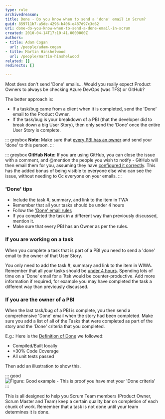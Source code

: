 ```yaml
---
type: rule
archivedreason: 
title: Done - Do you know when to send a 'done' email in Scrum?
guid: 859711b7-a5de-4296-b406-e487d97c3d62
uri: done-do-you-know-when-to-send-a-done-email-in-scrum
created: 2010-04-14T17:10:41.0000000Z
authors:
- title: Adam Cogan
  url: /people/adam-cogan
- title: Martin Hinshelwood
  url: /people/martin-hinshelwood
related: []
redirects: []

---
```


Most devs don't send 'Done' emails... Would you really expect Product Owners to always be checking Azure DevOps (was TFS) or GitHub?

The better approach is:

* If a task/bug came from a client when it is completed, send the 'Done' email to the Product Owner.
* If the task/bug is your breakdown of a PBI (that the developer did to break down a big User Story), then only send the ‘Done’ once the entire User Story is complete.

::: greybox
**Note:** Make sure that [every PBI has an owner](/tasks-do-you-know-that-every-user-story-should-have-an-owner) and send your 'done' to this person.
:::

::: greybox
**GitHub Note:** If you are using GitHub, you can close the issue with a comment, and @mention the people you wish to notify - GitHub will then email them for you, assuming they have [configured it correctly](/do-you-know-how-to-setup-github-notifications). This has the added bonus of being visible to everyone else who can see the issue, without needing to Cc everyone on your emails.
:::

### 'Done' tips

* Include the task #, summary, and link to the item in TWA
* Remember that all your tasks should be under 4 hours
* Follow the ['Done' email rules](/dones-do-you-reply-done-and-delete-the-original-email)
* If you completed the task in a different way than previously discussed, mention it.
* Make sure that every PBI has an Owner as per the rules.

<!--endintro-->

### If you are working on a task

When you complete a task that is part of a PBI you need to send a 'done' email to the owner of that User Story.

You only need to add the task #, summary and link to the item in WIWA. Remember that all your tasks should be [under 4 hours](/estimating-do-you-break-large-tasks-into-smaller-tasks). Spending lots of time on a 'Done' email for a Ttsk would be counter-productive. Add more information if required, for example you may have completed the task a different way than previously discussed.

### If you are the owner of a PBI

When the last task/bug of a PBI is complete, you then send a comprehensive 'Done' email when the story had been completed. Make sure you add a list of all of the Tasks that were completed as part of the story and the 'Done' criteria that you completed.

E.g.: Here is the [Definition of Done](/definition-of-done) we followed:

* Compiled/Built locally
* &gt;30% Code Coverage
* All unit tests passed

Then add an illustration to show this.

::: good  
![Figure: Good example - This is proof you have met your 'Done criteria'](ProveDoneCriteria.png)  
:::

This is all designed to help you Scrum Team members (Product Owner, Scrum Master and Team) keep a certain quality bar on completion of each chunk of work. Remember that a task is not done until your team determines it is done.
